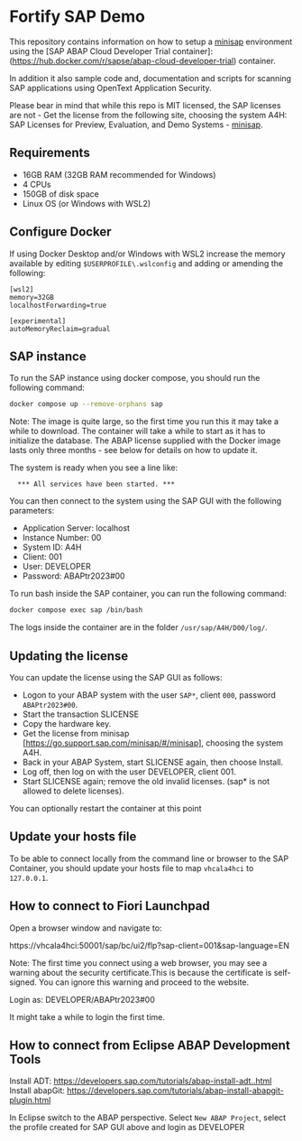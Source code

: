 # Fortify SAP Demo

This repository contains information on how to setup a [minisap](https://go.support.sap.com/minisap/#/minisap) environment using the [SAP ABAP Cloud Developer Trial container]: (https://hub.docker.com/r/sapse/abap-cloud-developer-trial) container.

In addition it also sample code and, documentation and scripts for scanning SAP applications using OpenText Application Security.

Please bear in mind that while this repo is MIT licensed, the SAP licenses are not - Get the license from the following site, choosing the system A4H: SAP Licenses for Preview, Evaluation, and Demo Systems - [minisap](https://go.support.sap.com/minisap/#/minisap). 

## Requirements

- 16GB RAM (32GB RAM recommended for Windows)
- 4 CPUs
- 150GB of disk space
- Linux OS (or Windows with WSL2)

## Configure Docker

If using Docker Desktop and/or Windows with WSL2 increase the memory available by editing `$USERPROFILE\.wslconfig` and adding or amending the following:

```
[wsl2]
memory=32GB
localhostForwarding=true

[experimental]
autoMemoryReclaim=gradual
```

## SAP instance

To run the SAP instance using docker compose, you should run the following command:

```bash
docker compose up --remove-orphans sap
```

Note: The image is quite large, so the first time you run this it may take a while to download. The container will take a while to start as it has to initialize the database.
The ABAP license supplied with the Docker image lasts only three months - see below for details on how to update it.

The system is ready when you see a line like:
  
```  
  *** All services have been started. ***
```

You can then connect to the system using the SAP GUI with the following parameters:

- Application Server: localhost
- Instance Number: 00
- System ID: A4H
- Client: 001
- User: DEVELOPER
- Password: ABAPtr2023#00

To run bash inside the SAP container, you can run the following command:

```bash
docker compose exec sap /bin/bash
```

The logs inside the container are in the folder `/usr/sap/A4H/D00/log/`.

## Updating the license

You can update the license using the SAP GUI as follows:

- Logon to your ABAP system with the user `SAP*`, client `000`, password `ABAPtr2023#00`.
- Start the transaction SLICENSE
- Copy the hardware key.
- Get the license from minisap [https://go.support.sap.com/minisap/#/minisap], choosing the system A4H.
- Back in your ABAP System, start SLICENSE again, then choose Install.
- Log off, then log on with the user DEVELOPER, client 001.
- Start SLICENSE again; remove the old invalid licenses. (sap* is not allowed to delete licenses).

You can optionally restart the container at this point

## Update your hosts file

To be able to connect locally from the command line or browser to the SAP Container, you should
update your hosts file to map `vhcala4hci` to `127.0.0.1`.

## How to connect to Fiori Launchpad

Open a browser window and navigate to:

https://vhcala4hci:50001/sap/bc/ui2/flp?sap-client=001&sap-language=EN

Note: The first time you connect using a web browser, you may see a warning about the security certificate.This is because the certificate is self-signed. You can ignore this warning and proceed to the website.
  
Login as: DEVELOPER/ABAPtr2023#00

It might take a while to login the first time.

## How to connect from Eclipse ABAP Development Tools

Install ADT: https://developers.sap.com/tutorials/abap-install-adt..html
Install abapGit: https://developers.sap.com/tutorials/abap-install-abapgit-plugin.html

In Eclipse switch to the ABAP perspective.
Select `New ABAP Project`, select the profile created for SAP GUI above and login as DEVELOPER

